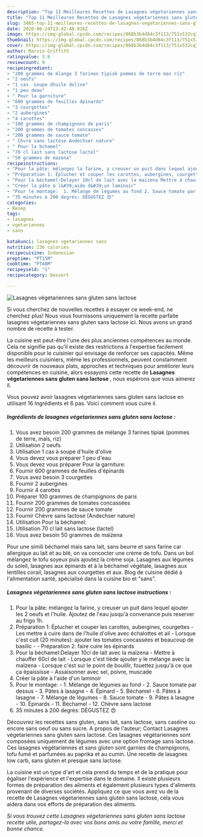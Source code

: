 ```yaml
---
description: "Top 11 Meilleures Recettes de Lasagnes végetariennes sans gluten sans lactose"
title: "Top 11 Meilleures Recettes de Lasagnes végetariennes sans gluten sans lactose"
slug: 3465-top-11-meilleures-recettes-de-lasagnes-vegetariennes-sans-gluten-sans-lactose
date: 2020-06-24T13:42:48.916Z
image: https://img-global.cpcdn.com/recipes/068b3b4d84c3f113/751x532cq70/lasagnes-vegetariennes-sans-gluten-sans-lactose-photo-principale-de-la-recette.jpg
thumbnail: https://img-global.cpcdn.com/recipes/068b3b4d84c3f113/751x532cq70/lasagnes-vegetariennes-sans-gluten-sans-lactose-photo-principale-de-la-recette.jpg
cover: https://img-global.cpcdn.com/recipes/068b3b4d84c3f113/751x532cq70/lasagnes-vegetariennes-sans-gluten-sans-lactose-photo-principale-de-la-recette.jpg
author: Marvin Griffith
ratingvalue: 3.8
reviewcount: 9
recipeingredient:
- "200 grammes de mlange 3 farines tipiak pommes de terre mas riz"
- "2 oeufs"
- "1 cas  soupe dhuile dolive"
- "1 peu deau"
- " Pour la garniture"
- "600 grammes de feuilles dpinards"
- "3 courgettes"
- "2 aubergines"
- "4 carottes"
- "100 grammes de champignons de paris"
- "200 grammes de tomates concasses"
- "200 grammes de sauce tomate"
- " Chvre sans lactose Andechser nature"
- " Pour la bchamel"
- "70 cl lait sans lactose lactel"
- "50 grammes de mazena"
recipeinstructions:
- "Pour la pâte: mélangez la farine, y creuser un puit dans lequel ajouter les 2 oeufs et l&#39;huile. Ajoutez de l&#39;eau jusqu&#39;à convenance puis reserver au frigo 1h."
- "Préparation 1: Éplucher et couper les carottes, aubergines, courgettes Les mettre à cuire dans de l&#39;huile d&#39;olive avec échalottes et ail Lorsque c&#39;est cuit (20 minutes): ajouter les tomates concassées et beaucoup de basilic  Préparation 2: faire cuire les épinards"
- "Pour la béchamel:Delayer 10cl de lait avec la maïzena Mettre à chauffer 60cl de lait Lorsque c&#39;est tiède ajouter y le mélange avec la maïzena  Lorsque c&#39;est sur le point de bouillir, fouettez jusqu&#39;à ce que ça épaississe Assaisonner avec sel, poivre, muscade"
- "Créer la pâte à l&#39;aide d&#39;un laminoir"
- "Pour le montage:  1. Mélange de légumes au fond 2. Sauce tomate par dessus 3. Pâtes à lasagne 4. Épinard 5. Béchamel 6. Pâtes à lasagne 7. Mélange de légumes  8. Sauce tomate 9. Pâtes à lasagne  10. Épinards 11. Béchamel 12. Chèvre sans lactose"
- "35 minutes à 200 degrés: DÉGUSTEZ 😍"
categories:
- Resep
tags:
- lasagnes
- vgetariennes
- sans

katakunci: lasagnes vgetariennes sans 
nutrition: 236 calories
recipecuisine: Indonesian
preptime: "PT15M"
cooktime: "PT48M"
recipeyield: "1"
recipecategory: Dessert

---
```



![Lasagnes végetariennes sans gluten sans lactose](https://img-global.cpcdn.com/recipes/068b3b4d84c3f113/751x532cq70/lasagnes-vegetariennes-sans-gluten-sans-lactose-photo-principale-de-la-recette.jpg)

Si vous cherchez de nouvelles recettes à essayer ce week-end, ne cherchez plus! Nous vous fournissons uniquement la recette parfaite lasagnes végetariennes sans gluten sans lactose ici. Nous avons un grand nombre de recette à tester.

La cuisine est peut-être l'une des plus anciennes compétences au monde. Cela ne signifie pas qu'il existe des restrictions à l'expertise facilement disponible pour le cuisinier qui envisage de renforcer ses capacités. Même les meilleurs cuisiniers, même les professionnels, peuvent constamment découvrir de nouveaux plats, approches et techniques pour améliorer leurs compétences en cuisine, alors essayons cette recette de <strong> Lasagnes végetariennes sans gluten sans lactose </strong>, nous espérons que vous aimerez il.

<!--inarticleads1-->

Vous pouvez avoir lasagnes végetariennes sans gluten sans lactose en utilisant 16 Ingrédients et 6 pas. Voici comment vous cuire il.

##### Ingrédients de lasagnes végetariennes sans gluten sans lactose :

1. Vous avez besoin 200 grammes de mélange 3 farines tipiak (pommes de terre, maïs, riz)
1. Utilisation 2 oeufs
1. Utilisation 1 cas à soupe d&#39;huile d&#39;olive
1. Vous devez vous préparer 1 peu d&#39;eau
1. Vous devez vous préparer  Pour la garniture:
1. Fournir 600 grammes de feuilles d&#39;épinards
1. Vous avez besoin 3 courgettes
1. Fournir 2 aubergines
1. Fournir 4 carottes
1. Préparer 100 grammes de champignons de paris
1. Fournir 200 grammes de tomates concassées
1. Fournir 200 grammes de sauce tomate
1. Fournir  Chèvre sans lactose (Andechser nature)
1. Utilisation  Pour la béchamel:
1. Utilisation 70 cl lait sans lactose (lactel)
1. Vous avez besoin 50 grammes de maïzena


Pour une simili béchamel mais sans lait, sans beurre et sans farine car allergique au lait et au blé, on va concocter une crème de tofu. Dans un bol mélangez le tofu soyeux puis ajoutez la crème soja. Lasagnes aux légumes du soleil, lasagnes aux épinards et à la béchamel végétale, lasagnes aux lentilles corail, lasagnes aux courgettes et aux. Blog de cuisine dédié à l&#39;alimentation santé, spécialisé dans la cuisine bio et &#34;sans&#34;. 

<!--inarticleads2-->

##### Lasagnes végetariennes sans gluten sans lactose instructions :

1. Pour la pâte: mélangez la farine, y creuser un puit dans lequel ajouter les 2 oeufs et l&#39;huile. Ajoutez de l&#39;eau jusqu&#39;à convenance puis reserver au frigo 1h.
1. Préparation 1: Éplucher et couper les carottes, aubergines, courgettes - Les mettre à cuire dans de l&#39;huile d&#39;olive avec échalottes et ail - Lorsque c&#39;est cuit (20 minutes): ajouter les tomates concassées et beaucoup de basilic -  - Préparation 2: faire cuire les épinards
1. Pour la béchamel:Delayer 10cl de lait avec la maïzena - Mettre à chauffer 60cl de lait - Lorsque c&#39;est tiède ajouter y le mélange avec la maïzena  - Lorsque c&#39;est sur le point de bouillir, fouettez jusqu&#39;à ce que ça épaississe - Assaisonner avec sel, poivre, muscade
1. Créer la pâte à l&#39;aide d&#39;un laminoir
1. Pour le montage:  - 1. Mélange de légumes au fond - 2. Sauce tomate par dessus - 3. Pâtes à lasagne - 4. Épinard - 5. Béchamel - 6. Pâtes à lasagne - 7. Mélange de légumes  - 8. Sauce tomate - 9. Pâtes à lasagne  - 10. Épinards - 11. Béchamel - 12. Chèvre sans lactose
1. 35 minutes à 200 degrés: DÉGUSTEZ 😍


Découvrez les recettes sans gluten, sans lait, sans lactose, sans caséine ou encore sans oeuf ou sans sucre. A propos de l&#39;auteur; Contact Lasagnes végetariennes sans gluten sans lactose. Ces lasagnes végétariennes sont composées uniquement de légumes avec une option fromage sans lactose. Ces lasagnes végétariennes et sans gluten sont garnies de champignons, tofu fumé et parfumées au paprika et au cumin. Une recette de lasagnes low carb, sans gluten et presque sans lactose. 

<!--inarticleads1-->

<p>
La cuisine est un type d'art et cela prend du temps et de la pratique pour égaliser l'expérience et l'expertise dans le domaine. Il existe plusieurs formes de préparation des aliments et également plusieurs types d'aliments provenant de diverses sociétés. Appliquez ce que vous avez vu de la recette de Lasagnes végetariennes sans gluten sans lactose, cela vous aidera dans vos efforts de préparation des aliments.
</p>

<p>
<i>Si vous trouvez cette Lasagnes végetariennes sans gluten sans lactose recette utile, partagez-la avec vos bons amis ou votre famille, merci et bonne chance.</i>
</p>

